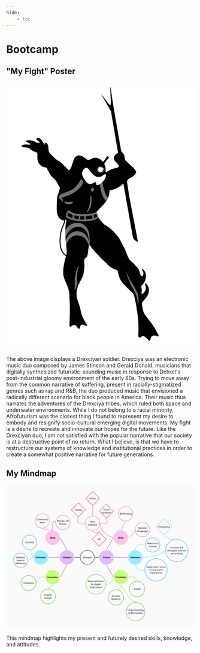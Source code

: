 ```yaml
---
hide:
    - toc
---
```


# Bootcamp

## **"My Fight" Poster**

![Image](..\images\drexciya.png)

The above image displays a Drexciyan soldier. Drexciya was an electronic music duo composed by James Stinson and Gerald Donald, musicians that digitally synthesized futuristic-sounding music in response to Detroit's post-industrial gloomy environment of the early 80s. Trying to move away from the common narrative of suffering, present in racially-stigmatized genres such as rap and R&B, the duo produced music that envisioned a radically different scenario for black people in America. Their music thus narrates the adventures of the Drexciya tribes, which ruled both space and underwater environments. While I do not belong to a racial minority, Afrofuturism was the closest thing I found to represent my desire to embody and resignify socio-cultural emerging digital movements. My fight is a desire to recreate and innovate our hopes for the future. Like the Drexciyan duo, I am not satisfied with the popular narrative that our society is at a destructive point of no return. What I believe, is that we have to restructure our systems of knowledge and institutional practices in order to create a somewhat positive narrative for future generations.

## **My Mindmap**

![MindMap](..\images\MindMap.png)

This mindmap highlights my present and futurely desired skills, knowledge, and attitudes.
